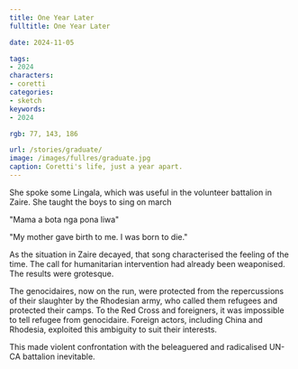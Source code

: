 ```yaml
---
title: One Year Later
fulltitle: One Year Later

date: 2024-11-05

tags:
- 2024
characters:
- coretti
categories:
- sketch
keywords:
- 2024

rgb: 77, 143, 186

url: /stories/graduate/
image: /images/fullres/graduate.jpg
caption: Coretti's life, just a year apart.
---
```

She spoke some Lingala, which was useful in the volunteer battalion in Zaire. She taught the boys to sing on march

"Mama a bota nga pona liwa"

"My mother gave birth to me. I was born to die."

As the situation in Zaire decayed, that song characterised the feeling of the time. The call for humanitarian intervention had already been weaponised. The results were grotesque.

The genocidaires, now on the run, were protected from the repercussions of their slaughter by the Rhodesian army, who called them refugees and protected their camps. To the Red Cross and foreigners, it was impossible to tell refugee from genocidaire. Foreign actors, including China and Rhodesia, exploited this ambiguity to suit their interests.

This made violent confrontation with the beleaguered and radicalised UN-CA battalion inevitable.